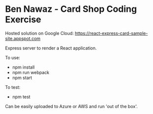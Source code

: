 # Ben Nawaz - Card Shop Coding Exercise

Hosted solution on Google Cloud: https://react-express-card-sample-site.appspot.com

Express server to render a React application.

To use:
- npm install
- npm run webpack
- npm start

To test:
- npm test

Can be easily uploaded to Azure or AWS and run 'out of the box'.
